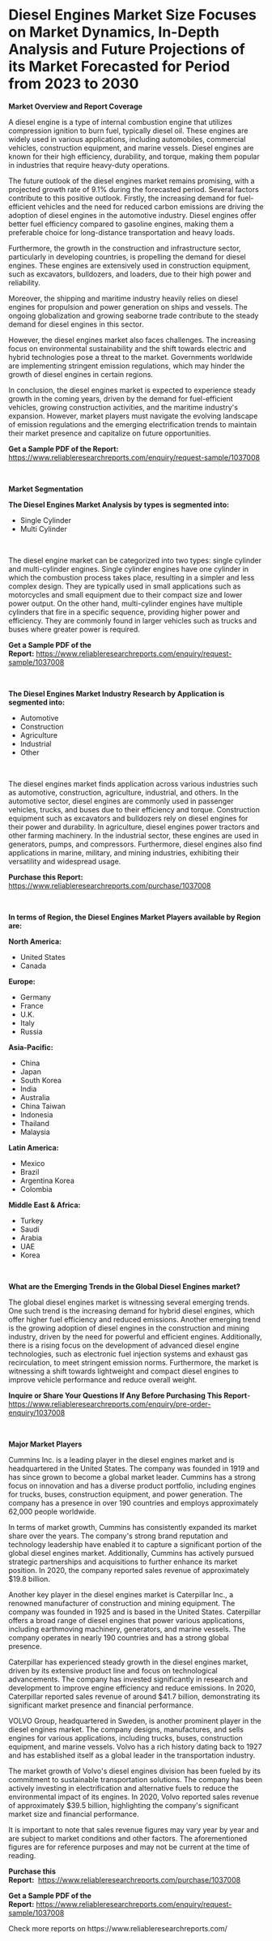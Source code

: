 <p><h1>Diesel Engines Market Size Focuses on Market Dynamics, In-Depth Analysis and Future Projections of its Market Forecasted for Period from 2023 to 2030</h1></p><p><strong>Market Overview and Report Coverage</strong></p>
<p><p>A diesel engine is a type of internal combustion engine that utilizes compression ignition to burn fuel, typically diesel oil. These engines are widely used in various applications, including automobiles, commercial vehicles, construction equipment, and marine vessels. Diesel engines are known for their high efficiency, durability, and torque, making them popular in industries that require heavy-duty operations.</p><p>The future outlook of the diesel engines market remains promising, with a projected growth rate of 9.1% during the forecasted period. Several factors contribute to this positive outlook. Firstly, the increasing demand for fuel-efficient vehicles and the need for reduced carbon emissions are driving the adoption of diesel engines in the automotive industry. Diesel engines offer better fuel efficiency compared to gasoline engines, making them a preferable choice for long-distance transportation and heavy loads.</p><p>Furthermore, the growth in the construction and infrastructure sector, particularly in developing countries, is propelling the demand for diesel engines. These engines are extensively used in construction equipment, such as excavators, bulldozers, and loaders, due to their high power and reliability.</p><p>Moreover, the shipping and maritime industry heavily relies on diesel engines for propulsion and power generation on ships and vessels. The ongoing globalization and growing seaborne trade contribute to the steady demand for diesel engines in this sector.</p><p>However, the diesel engines market also faces challenges. The increasing focus on environmental sustainability and the shift towards electric and hybrid technologies pose a threat to the market. Governments worldwide are implementing stringent emission regulations, which may hinder the growth of diesel engines in certain regions.</p><p>In conclusion, the diesel engines market is expected to experience steady growth in the coming years, driven by the demand for fuel-efficient vehicles, growing construction activities, and the maritime industry's expansion. However, market players must navigate the evolving landscape of emission regulations and the emerging electrification trends to maintain their market presence and capitalize on future opportunities.</p></p>
<p><strong>Get a Sample PDF of the Report:</strong> <a href="https://www.reliableresearchreports.com/enquiry/request-sample/1037008">https://www.reliableresearchreports.com/enquiry/request-sample/1037008</a></p>
<p>&nbsp;</p>
<p><strong>Market Segmentation</strong></p>
<p><strong>The Diesel Engines Market Analysis by types is segmented into:</strong></p>
<p><ul><li>Single Cylinder</li><li>Multi Cylinder</li></ul></p>
<p>&nbsp;</p>
<p><p>The diesel engine market can be categorized into two types: single cylinder and multi-cylinder engines. Single cylinder engines have one cylinder in which the combustion process takes place, resulting in a simpler and less complex design. They are typically used in small applications such as motorcycles and small equipment due to their compact size and lower power output. On the other hand, multi-cylinder engines have multiple cylinders that fire in a specific sequence, providing higher power and efficiency. They are commonly found in larger vehicles such as trucks and buses where greater power is required.</p></p>
<p><strong>Get a Sample PDF of the Report:</strong>&nbsp;<a href="https://www.reliableresearchreports.com/enquiry/request-sample/1037008">https://www.reliableresearchreports.com/enquiry/request-sample/1037008</a></p>
<p>&nbsp;</p>
<p><strong>The Diesel Engines Market Industry Research by Application is segmented into:</strong></p>
<p><ul><li>Automotive</li><li>Construction</li><li>Agriculture</li><li>Industrial</li><li>Other</li></ul></p>
<p>&nbsp;</p>
<p><p>The diesel engines market finds application across various industries such as automotive, construction, agriculture, industrial, and others. In the automotive sector, diesel engines are commonly used in passenger vehicles, trucks, and buses due to their efficiency and torque. Construction equipment such as excavators and bulldozers rely on diesel engines for their power and durability. In agriculture, diesel engines power tractors and other farming machinery. In the industrial sector, these engines are used in generators, pumps, and compressors. Furthermore, diesel engines also find applications in marine, military, and mining industries, exhibiting their versatility and widespread usage.</p></p>
<p><strong>Purchase this Report:</strong>&nbsp; <a href="https://www.reliableresearchreports.com/purchase/1037008">https://www.reliableresearchreports.com/purchase/1037008</a></p>
<p>&nbsp;</p>
<p><strong>In terms of Region, the Diesel Engines Market Players available by Region are:</strong></p>
<p>
    <p> <strong> North America: </strong>
        <ul>
            <li>United States</li>
            <li>Canada</li>
        </ul>
        </p> 
    <p> <strong> Europe: </strong>
        <ul>
            <li>Germany</li>
            <li>France</li>
            <li>U.K.</li>
            <li>Italy</li>
            <li>Russia</li>
        </ul>
        </p> 
    <p> <strong> Asia-Pacific: </strong>
        <ul>
            <li>China</li>
            <li>Japan</li>
            <li>South Korea</li>
            <li>India</li>
            <li>Australia</li>
            <li>China Taiwan</li>
            <li>Indonesia</li>
            <li>Thailand</li>
            <li>Malaysia</li>
        </ul>
        </p> 
    <p> <strong> Latin America: </strong>
        <ul>
            <li>Mexico</li>
            <li>Brazil</li>
            <li>Argentina Korea</li>
            <li>Colombia</li>
        </ul>
        </p> 
    <p> <strong> Middle East & Africa: </strong>
        <ul>
            <li>Turkey</li>
            <li>Saudi</li>
            <li>Arabia</li>
            <li>UAE</li>
            <li>Korea</li>
        </ul>
    </p>
    </p>
<p>&nbsp;</p>
<p><strong>What are the Emerging Trends in the Global Diesel Engines market?</strong></p>
<p><p>The global diesel engines market is witnessing several emerging trends. One such trend is the increasing demand for hybrid diesel engines, which offer higher fuel efficiency and reduced emissions. Another emerging trend is the growing adoption of diesel engines in the construction and mining industry, driven by the need for powerful and efficient engines. Additionally, there is a rising focus on the development of advanced diesel engine technologies, such as electronic fuel injection systems and exhaust gas recirculation, to meet stringent emission norms. Furthermore, the market is witnessing a shift towards lightweight and compact diesel engines to improve vehicle performance and reduce overall weight.</p></p>
<p><strong>Inquire or Share Your Questions If Any Before Purchasing This Report</strong>- <a href="https://www.reliableresearchreports.com/enquiry/pre-order-enquiry/1037008">https://www.reliableresearchreports.com/enquiry/pre-order-enquiry/1037008</a></p>
<p>&nbsp;</p>
<p><strong>Major Market Players</strong></p>
<p><p>Cummins Inc. is a leading player in the diesel engines market and is headquartered in the United States. The company was founded in 1919 and has since grown to become a global market leader. Cummins has a strong focus on innovation and has a diverse product portfolio, including engines for trucks, buses, construction equipment, and power generation. The company has a presence in over 190 countries and employs approximately 62,000 people worldwide.</p><p>In terms of market growth, Cummins has consistently expanded its market share over the years. The company's strong brand reputation and technology leadership have enabled it to capture a significant portion of the global diesel engines market. Additionally, Cummins has actively pursued strategic partnerships and acquisitions to further enhance its market position. In 2020, the company reported sales revenue of approximately $19.8 billion.</p><p>Another key player in the diesel engines market is Caterpillar Inc., a renowned manufacturer of construction and mining equipment. The company was founded in 1925 and is based in the United States. Caterpillar offers a broad range of diesel engines that power various applications, including earthmoving machinery, generators, and marine vessels. The company operates in nearly 190 countries and has a strong global presence.</p><p>Caterpillar has experienced steady growth in the diesel engines market, driven by its extensive product line and focus on technological advancements. The company has invested significantly in research and development to improve engine efficiency and reduce emissions. In 2020, Caterpillar reported sales revenue of around $41.7 billion, demonstrating its significant market presence and financial performance.</p><p>VOLVO Group, headquartered in Sweden, is another prominent player in the diesel engines market. The company designs, manufactures, and sells engines for various applications, including trucks, buses, construction equipment, and marine vessels. Volvo has a rich history dating back to 1927 and has established itself as a global leader in the transportation industry.</p><p>The market growth of Volvo's diesel engines division has been fueled by its commitment to sustainable transportation solutions. The company has been actively investing in electrification and alternative fuels to reduce the environmental impact of its engines. In 2020, Volvo reported sales revenue of approximately $39.5 billion, highlighting the company's significant market size and financial performance.</p><p>It is important to note that sales revenue figures may vary year by year and are subject to market conditions and other factors. The aforementioned figures are for reference purposes and may not be current at the time of reading.</p></p>
<p><strong>Purchase this Report:</strong>&nbsp;&nbsp;<a href="https://www.reliableresearchreports.com/purchase/1037008">https://www.reliableresearchreports.com/purchase/1037008</a></p>
<p></p>
<p><strong>Get a Sample PDF of the Report:</strong>&nbsp;<a href="https://www.reliableresearchreports.com/enquiry/request-sample/1037008">https://www.reliableresearchreports.com/enquiry/request-sample/1037008</a></p>
<p>Check more reports on https://www.reliableresearchreports.com/</p>